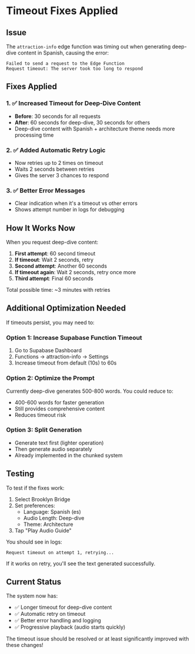 # Timeout Fixes Applied

## Issue
The `attraction-info` edge function was timing out when generating deep-dive content in Spanish, causing the error:
```
Failed to send a request to the Edge Function
Request timeout: The server took too long to respond
```

## Fixes Applied

### 1. ✅ Increased Timeout for Deep-Dive Content
- **Before**: 30 seconds for all requests
- **After**: 60 seconds for deep-dive, 30 seconds for others
- Deep-dive content with Spanish + architecture theme needs more processing time

### 2. ✅ Added Automatic Retry Logic
- Now retries up to 2 times on timeout
- Waits 2 seconds between retries
- Gives the server 3 chances to respond

### 3. ✅ Better Error Messages
- Clear indication when it's a timeout vs other errors
- Shows attempt number in logs for debugging

## How It Works Now

When you request deep-dive content:
1. **First attempt**: 60 second timeout
2. **If timeout**: Wait 2 seconds, retry
3. **Second attempt**: Another 60 seconds
4. **If timeout again**: Wait 2 seconds, retry once more
5. **Third attempt**: Final 60 seconds

Total possible time: ~3 minutes with retries

## Additional Optimization Needed

If timeouts persist, you may need to:

### Option 1: Increase Supabase Function Timeout
1. Go to Supabase Dashboard
2. Functions → attraction-info → Settings
3. Increase timeout from default (10s) to 60s

### Option 2: Optimize the Prompt
Currently deep-dive generates 500-800 words. You could reduce to:
- 400-600 words for faster generation
- Still provides comprehensive content
- Reduces timeout risk

### Option 3: Split Generation
- Generate text first (lighter operation)
- Then generate audio separately
- Already implemented in the chunked system

## Testing

To test if the fixes work:
1. Select Brooklyn Bridge
2. Set preferences:
   - Language: Spanish (es)
   - Audio Length: Deep-dive
   - Theme: Architecture
3. Tap "Play Audio Guide"

You should see in logs:
```
Request timeout on attempt 1, retrying...
```

If it works on retry, you'll see the text generated successfully.

## Current Status

The system now has:
- ✅ Longer timeout for deep-dive content
- ✅ Automatic retry on timeout
- ✅ Better error handling and logging
- ✅ Progressive playback (audio starts quickly)

The timeout issue should be resolved or at least significantly improved with these changes!